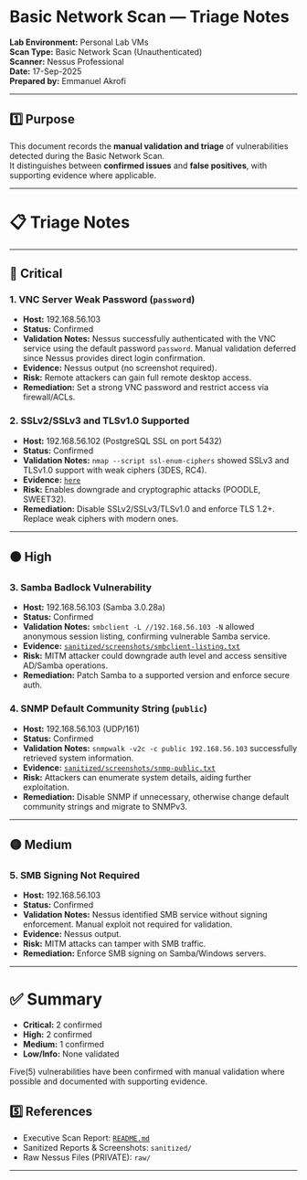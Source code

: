 # Basic Network Scan — Triage Notes

**Lab Environment:** Personal Lab VMs  
**Scan Type:** Basic Network Scan (Unauthenticated)  
**Scanner:** Nessus Professional  
**Date:** 17-Sep-2025  
**Prepared by:** Emmanuel Akrofi  

---

## 1️⃣ Purpose
This document records the **manual validation and triage** of vulnerabilities detected during the Basic Network Scan.  
It distinguishes between **confirmed issues** and **false positives**, with supporting evidence where applicable.  

---

# 📋 Triage Notes

---

## 🔴 Critical

### 1. VNC Server Weak Password (`password`)
- **Host:** 192.168.56.103  
- **Status:** Confirmed  
- **Validation Notes:** Nessus successfully authenticated with the VNC service using the default password `password`. Manual validation deferred since Nessus provides direct login confirmation.  
- **Evidence:** Nessus output (no screenshot required).  
- **Risk:** Remote attackers can gain full remote desktop access.  
- **Remediation:** Set a strong VNC password and restrict access via firewall/ACLs.

### 2. SSLv2/SSLv3 and TLSv1.0 Supported
- **Host:** 192.168.56.102 (PostgreSQL SSL on port 5432)  
- **Status:** Confirmed  
- **Validation Notes:** `nmap --script ssl-enum-ciphers` showed SSLv3 and TLSv1.0 support with weak ciphers (3DES, RC4).  
- **Evidence:** [`here`](../../../assets/images/Vuln_Scan/ssl.png)  
- **Risk:** Enables downgrade and cryptographic attacks (POODLE, SWEET32).  
- **Remediation:** Disable SSLv2/SSLv3/TLSv1.0 and enforce TLS 1.2+. Replace weak ciphers with modern ones.

---

## 🟠 High

### 3. Samba Badlock Vulnerability
- **Host:** 192.168.56.103 (Samba 3.0.28a)  
- **Status:** Confirmed  
- **Validation Notes:** `smbclient -L //192.168.56.103 -N` allowed anonymous session listing, confirming vulnerable Samba service.  
- **Evidence:** [`sanitized/screenshots/smbclient-listing.txt`](sanitized/screenshots/smbclient-listing.txt)  
- **Risk:** MITM attacker could downgrade auth level and access sensitive AD/Samba operations.  
- **Remediation:** Patch Samba to a supported version and enforce secure auth.

### 4. SNMP Default Community String (`public`)
- **Host:** 192.168.56.103 (UDP/161)  
- **Status:** Confirmed  
- **Validation Notes:** `snmpwalk -v2c -c public 192.168.56.103` successfully retrieved system information.  
- **Evidence:** [`sanitized/screenshots/snmp-public.txt`](sanitized/screenshots/snmp-public.txt)  
- **Risk:** Attackers can enumerate system details, aiding further exploitation.  
- **Remediation:** Disable SNMP if unnecessary, otherwise change default community strings and migrate to SNMPv3.

---

## 🟡 Medium

### 5. SMB Signing Not Required
- **Host:** 192.168.56.103  
- **Status:** Confirmed  
- **Validation Notes:** Nessus identified SMB service without signing enforcement. Manual exploit not required for validation.  
- **Evidence:** Nessus output.  
- **Risk:** MITM attacks can tamper with SMB traffic.  
- **Remediation:** Enforce SMB signing on Samba/Windows servers.

---

# ✅ Summary

- **Critical:** 2 confirmed  
- **High:** 2 confirmed  
- **Medium:** 1 confirmed  
- **Low/Info:** None validated  

Five(5) vulnerabilities have been confirmed with manual validation where possible and documented with supporting evidence.


## 5️⃣ References
- Executive Scan Report: [`README.md`](./README.md)  
- Sanitized Reports & Screenshots: `sanitized/`  
- Raw Nessus Files (PRIVATE): `raw/`  

---

